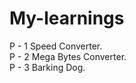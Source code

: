 # My-learnings
P - 1 Speed Converter. <br>
P - 2 Mega Bytes Converter. <br>
P - 3 Barking Dog. <br>
